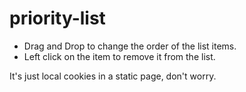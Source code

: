 # priority-list

- Drag and Drop to change the order of the list items.
- Left click on the item to remove it from the list.

It's just local cookies in a static page, don't worry.
